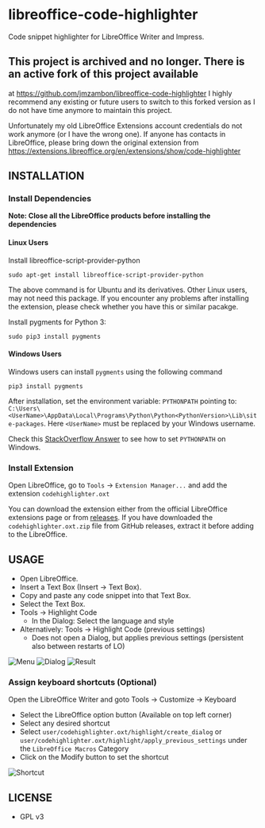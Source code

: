 # libreoffice-code-highlighter
Code snippet highlighter for LibreOffice Writer and Impress.


## This project is archived and no longer. There is an active fork of this project available
at https://github.com/jmzambon/libreoffice-code-highlighter 
I highly recommend any existing or future users to switch to this forked version as I do not
have time anymore to maintain this project.

Unfortunately my old LibreOffice Extensions account credentials do not work anymore (or I have
the wrong one). If anyone has contacts in LibreOffice, please bring down the original extension
from https://extensions.libreoffice.org/en/extensions/show/code-highlighter

## INSTALLATION

### Install Dependencies
**Note: Close all the LibreOffice products before installing the dependencies**

#### Linux Users
Install libreoffice-script-provider-python
```
sudo apt-get install libreoffice-script-provider-python
```
The above command is for Ubuntu and its derivatives. Other Linux users, may not need this package.
If you encounter any problems after installing the extension, please check whether you have this or similar pacakge.

Install pygments for Python 3:
```
sudo pip3 install pygments
```

#### Windows Users
Windows users can install `pygments` using the following command
```
pip3 install pygments
```
After installation, set the environment variable: `PYTHONPATH` pointing to: `C:\Users\<UserName>\AppData\Local\Programs\Python\Python<PythonVersion>\Lib\site-packages`.
Here `<UserName>` must be replaced by your Windows username.

Check this [StackOverflow Answer](https://stackoverflow.com/a/4855685/4382663) to see how to set `PYTHONPATH` on Windows.

### Install Extension
Open LibreOffice, go to `Tools` -> `Extension Manager...` and add the extension `codehighlighter.oxt`

You can download the extension either from the official LibreOffice extensions page or from [releases](https://github.com/slgobinath/libreoffice-code-highlighter/releases).
If you have downloaded the `codehighlighter.oxt.zip` file from GitHub releases, extract it before adding to the LibreOffice.

## USAGE
- Open LibreOffice.
- Insert a Text Box (Insert -> Text Box).
- Copy and paste any code snippet into that Text Box.
- Select the Text Box.
- Tools -> Highlight Code
  - In the Dialog: Select the language and style
- Alternatively: Tools -> Highlight Code (previous settings)
  - Does not open a Dialog, but applies previous settings (persistent also between restarts of LO)

![Menu](screenshots/code-highlighter-menu.png?raw=true "Menu")
![Dialog](screenshots/code-highlighter-dialog.png?raw=true "Dialog")
![Result](screenshots/code-highlighter-result.png?raw=true "Result")

### Assign keyboard shortcuts (Optional)
Open the LibreOffice Writer and goto Tools -> Customize -> Keyboard
- Select the LibreOffice option button (Available on top left corner)
- Select any desired shortcut
- Select `user/codehighlighter.oxt/highlight/create_dialog` or `user/codehighlighter.oxt/highlight/apply_previous_settings` under the `LibreOffice Macros` Category
- Click on the Modify button to set the shortcut

![Shortcut](screenshots/code-highlighter-shortcut.png?raw=true "Shortcut")

## LICENSE
 - GPL v3

